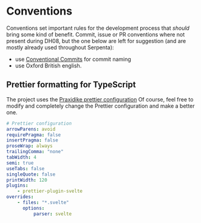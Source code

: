 # Conventions

Conventions set important rules for the development process that _should_ bring some kind of benefit. Commit, issue or
PR conventions where not present during DH08, but the one below are left for suggestion (and are mostly already used
throughout Serpenta):

-   use [Conventional Commits](https://www.conventionalcommits.org/en/v1.0.0/#summary) for commit naming
-   use Oxford British english.

## Prettier formatting for TypeScript

The project uses the
[Praxidike prettier configuration](https://github.com/TeamPraxidike/.github/blob/main/.prettierrc.yaml) Of course, feel
free to modify and completely change the Prettier configuration and make a better one.

```yaml
# Prettier configuration
arrowParens: avoid
requirePragma: false
insertPragma: false
proseWrap: always
trailingComma: "none"
tabWidth: 4
semi: true
useTabs: false
singleQuote: false
printWidth: 120
plugins:
    - prettier-plugin-svelte
overrides:
    - files: "*.svelte"
      options:
          parser: svelte
```
